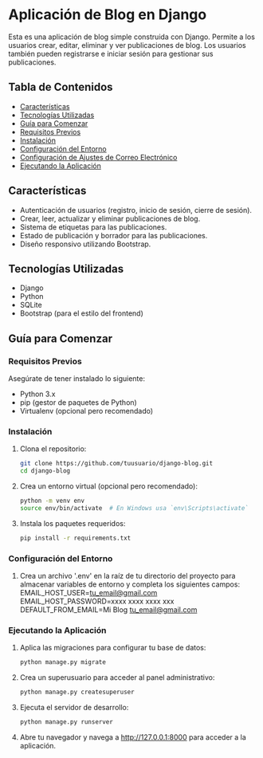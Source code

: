 # Aplicación de Blog en Django

Esta es una aplicación de blog simple construida con Django. Permite a los usuarios crear, editar, eliminar y ver publicaciones de blog. Los usuarios también pueden registrarse e iniciar sesión para gestionar sus publicaciones.

## Tabla de Contenidos

- [Características](#características)
- [Tecnologías Utilizadas](#tecnologías-utilizadas)
- [Guía para Comenzar](#guía-para-comenzar)
- [Requisitos Previos](#requisitos-previos)
- [Instalación](#instalación)
- [Configuración del Entorno](#configuración-del-entorno)
- [Configuración de Ajustes de Correo Electrónico](#configuración-de-ajustes-de-correo-electrónico)
- [Ejecutando la Aplicación](#ejecutando-la-aplicación)

## Características

- Autenticación de usuarios (registro, inicio de sesión, cierre de sesión).
- Crear, leer, actualizar y eliminar publicaciones de blog.
- Sistema de etiquetas para las publicaciones.
- Estado de publicación y borrador para las publicaciones.
- Diseño responsivo utilizando Bootstrap.

## Tecnologías Utilizadas

- Django
- Python
- SQLite
- Bootstrap (para el estilo del frontend)

## Guía para Comenzar

### Requisitos Previos

Asegúrate de tener instalado lo siguiente:

- Python 3.x
- pip (gestor de paquetes de Python)
- Virtualenv (opcional pero recomendado)

### Instalación

1. Clona el repositorio:

   ```bash
   git clone https://github.com/tuusuario/django-blog.git
   cd django-blog
    ```

2. Crea un entorno virtual (opcional pero recomendado):
    ```bash
    python -m venv env
    source env/bin/activate  # En Windows usa `env\Scripts\activate`
    ```

3. Instala los paquetes requeridos:
    ```bash
    pip install -r requirements.txt
    ```

### Configuración del Entorno

1. Crea un archivo '.env' en la raíz de tu directorio del proyecto para almacenar variables de entorno y completa los siguientes campos:
    <span>EMAIL_HOST_USER=tu_email@gmail.com<br>
    EMAIL_HOST_PASSWORD=xxxx xxxx xxxx xxx<br>
    DEFAULT_FROM_EMAIL=Mi Blog <tu_email@gmail.com></span>

### Ejecutando la Aplicación

1. Aplica las migraciones para configurar tu base de datos:
    ```bash
    python manage.py migrate
    ```

2. Crea un superusuario para acceder al panel administrativo:
    ```bash
    python manage.py createsuperuser
    ```

3. Ejecuta el servidor de desarrollo:
    ```bash
    python manage.py runserver
    ```

4. Abre tu navegador y navega a http://127.0.0.1:8000 para acceder a la aplicación.
